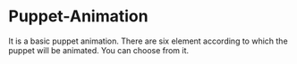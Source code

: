 # Puppet-Animation
It is a basic puppet animation. There are six element according to which the puppet will be animated. You can choose from it.
